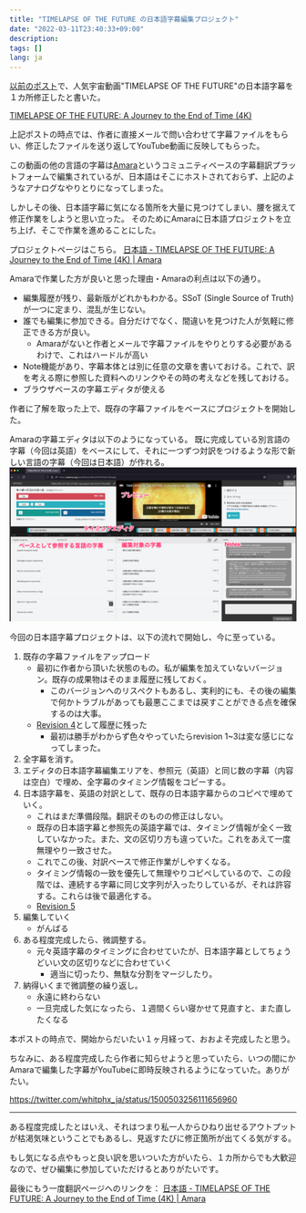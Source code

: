 ```yaml
---
title: "TIMELAPSE OF THE FUTURE の日本語字幕編集プロジェクト"
date: "2022-03-11T23:40:33+09:00"
description:
tags: []
lang: ja
---
```


[以前のポスト](../20220205-fix-youtube-subtitle-mistranslation/)で、人気宇宙動画"TIMELAPSE OF THE FUTURE"の日本語字幕を１カ所修正したと書いた。

[TIMELAPSE OF THE FUTURE: A Journey to the End of Time (4K)](https://www.youtube.com/watch?v=uD4izuDMUQA)

上記ポストの時点では、作者に直接メールで問い合わせて字幕ファイルをもらい、修正したファイルを送り返してYouTube動画に反映してもらった。

この動画の他の言語の字幕は[Amara](https://amara.org/)というコミュニティベースの字幕翻訳プラットフォームで編集されているが、日本語はそこにホストされておらず、上記のようなアナログなやりとりになってしまった。

しかしその後、日本語字幕に気になる箇所を大量に見つけてしまい、腰を据えて修正作業をしようと思い立った。
そのためにAmaraに日本語プロジェクトを立ち上げ、そこで作業を進めることにした。

プロジェクトページはこちら。
[日本語 - TIMELAPSE OF THE FUTURE: A Journey to the End of Time (4K) | Amara](https://amara.org/ja/videos/4hP0ONMJ1QAp/ja/2468256/)

Amaraで作業した方が良いと思った理由・Amaraの利点は以下の通り。
* 編集履歴が残り、最新版がどれかもわかる。SSoT (Single Source of Truth)が一つに定まり、混乱が生じない。
* 誰でも編集に参加できる。自分だけでなく、間違いを見つけた人が気軽に修正できる方が良い。
  * Amaraがないと作者とメールで字幕ファイルをやりとりする必要があるわけで、これはハードルが高い
* Note機能があり、字幕本体とは別に任意の文章を書いておける。これで、訳を考える際に参照した資料へのリンクやその時の考えなどを残しておける。
* ブラウザベースの字幕エディタが使える

作者に了解を取った上で、既存の字幕ファイルをベースにプロジェクトを開始した。

Amaraの字幕エディタは以下のようになっている。
既に完成している別言語の字幕（今回は英語）をベースにして、それに一つずつ対訳をつけるような形で新しい言語の字幕（今回は日本語）が作れる。
![Amaraの字幕エディタ](./images/amara-editor-sample.png)

今回の日本語字幕プロジェクトは、以下の流れで開始し、今に至っている。
1. 既存の字幕ファイルをアップロード
    * 最初に作者から頂いた状態のもの。私が編集を加えていないバージョン。既存の成果物はそのまま履歴に残しておく。
        * このバージョンへのリスペクトもあるし、実利的にも、その後の編集で何かトラブルがあっても最悪ここまでは戻すことができる点を確保するのは大事。
    * [Revision 4](https://amara.org/ja/videos/4hP0ONMJ1QAp/ja/2468256/13199988/)として履歴に残った
        * 最初は勝手がわからず色々やっていたらrevision 1~3は変な感じになってしまった。
2. 全字幕を消す。
3. エディタの日本語字幕編集エリアを、参照元（英語）と同じ数の字幕（内容は空白）で埋め、全字幕のタイミング情報をコピーする。
4. 日本語字幕を、英語の対訳として、既存の日本語字幕からのコピペで埋めていく。
    * これはまだ準備段階。翻訳そのものの修正はしない。
    * 既存の日本語字幕と参照先の英語字幕では、タイミング情報が全く一致していなかった。また、文の区切り方も違っていた。これをあえて一度無理やり一致させた。
    * これでこの後、対訳ベースで修正作業がしやすくなる。
    * タイミング情報の一致を優先して無理やりコピペしているので、この段階では、連続する字幕に同じ文字列が入ったりしているが、それは許容する。これらは後で最適化する。
    * [Revision 5](https://amara.org/ja/videos/4hP0ONMJ1QAp/ja/2468256/13200102/)
5. 編集していく
    * がんばる
6. ある程度完成したら、微調整する。
    * 元々英語字幕のタイミングに合わせていたが、日本語字幕としてちょうどいい文の区切りなどに合わせていく
        * 適当に切ったり、無駄な分割をマージしたり。
7. 納得いくまで微調整の繰り返し。
    * 永遠に終わらない
    * 一旦完成した気になったら、１週間くらい寝かせて見直すと、また直したくなる

本ポストの時点で、開始からだいたい１ヶ月経って、おおよそ完成したと思う。

ちなみに、ある程度完成したら作者に知らせようと思っていたら、いつの間にかAmaraで編集した字幕がYouTubeに即時反映されるようになっていた。ありがたい。

https://twitter.com/whitphx_ja/status/1500503256111656960

---

ある程度完成したとはいえ、それはつまり私一人からひねり出せるアウトプットが枯渇気味ということでもあるし、見返すたびに修正箇所が出てくる気がする。

もし気になる点やもっと良い訳を思いついた方がいたら、１カ所からでも大歓迎なので、ぜひ編集に参加していただけるとありがたいです。

最後にもう一度翻訳ページへのリンクを：
[日本語 - TIMELAPSE OF THE FUTURE: A Journey to the End of Time (4K) | Amara](https://amara.org/ja/videos/4hP0ONMJ1QAp/ja/2468256/)
